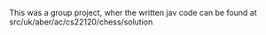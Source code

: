 This was a group project, wher the written jav code can be found at src/uk/aber/ac/cs22120/chess/solution
